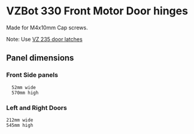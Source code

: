 # VZBot 330 Front Motor Door hinges
Made for M4x10mm Cap screws. 

Note: Use  [VZ 235 door latches](https://github.com/VzBoT3D/VzBoT-Vz235/tree/main/Assemblies%20%26%20STL/Enclosure/Latches/latches)      
## Panel dimensions    
  ### Front Side panels      
      52mm wide      
      570mm high      
   ### Left and Right Doors      
    212mm wide     
    545mm high      


